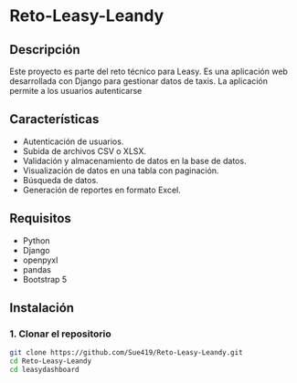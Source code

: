 # Reto-Leasy-Leandy

## Descripción

Este proyecto es parte del reto técnico para Leasy. Es una aplicación web desarrollada con Django para gestionar datos de taxis. La aplicación permite a los usuarios autenticarse

## Características

- Autenticación de usuarios.
- Subida de archivos CSV o XLSX.
- Validación y almacenamiento de datos en la base de datos.
- Visualización de datos en una tabla con paginación.
- Búsqueda de datos.
- Generación de reportes en formato Excel.

## Requisitos

- Python 
- Django 
- openpyxl
- pandas
- Bootstrap 5

## Instalación

### 1. Clonar el repositorio

```bash
git clone https://github.com/Sue419/Reto-Leasy-Leandy.git
cd Reto-Leasy-Leandy
cd leasydashboard

